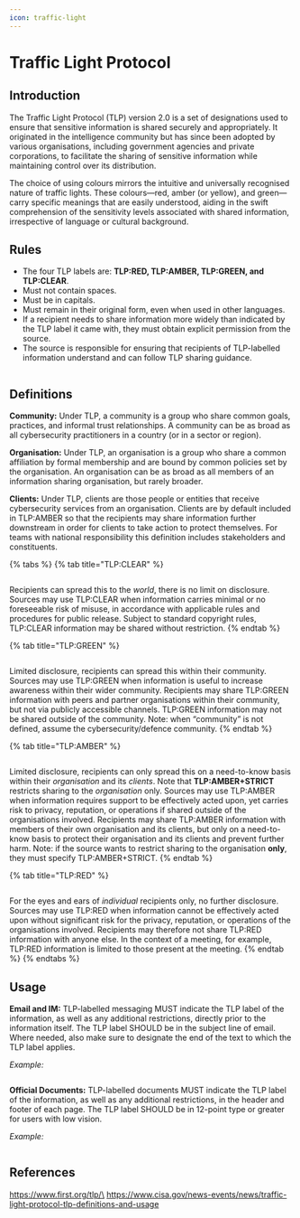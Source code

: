 ```yaml
---
icon: traffic-light
---
```


# Traffic Light Protocol

## Introduction <a href="#introduction" id="introduction"></a>

The Traffic Light Protocol (TLP) version 2.0 is a set of designations used to ensure that sensitive information is shared securely and appropriately. It originated in the intelligence community but has since been adopted by various organisations, including government agencies and private corporations, to facilitate the sharing of sensitive information while maintaining control over its distribution.

The choice of using colours mirrors the intuitive and universally recognised nature of traffic lights. These colours—red, amber (or yellow), and green—carry specific meanings that are easily understood, aiding in the swift comprehension of the sensitivity levels associated with shared information, irrespective of language or cultural background.

## Rules <a href="#rules" id="rules"></a>

* The four TLP labels are: **TLP:RED, TLP:AMBER, TLP:GREEN, and TLP:CLEAR**.
* Must not contain spaces.
* Must be in capitals.
* Must remain in their original form, even when used in other languages.
* If a recipient needs to share information more widely than indicated by the TLP label it came with, they must obtain explicit permission from the source.
* The source is responsible for ensuring that recipients of TLP-labelled information understand and can follow TLP sharing guidance.

<figure><img src="../.gitbook/assets/image (8) (1).png" alt=""><figcaption></figcaption></figure>

## Definitions <a href="#definitions" id="definitions"></a>

**Community:** Under TLP, a community is a group who share common goals, practices, and informal trust relationships. A community can be as broad as all cybersecurity practitioners in a country (or in a sector or region).

**Organisation:** Under TLP, an organisation is a group who share a common affiliation by formal membership and are bound by common policies set by the organisation. An organisation can be as broad as all members of an information sharing organisation, but rarely broader.

**Clients:** Under TLP, clients are those people or entities that receive cybersecurity services from an organisation. Clients are by default included in TLP:AMBER so that the recipients may share information further downstream in order for clients to take action to protect themselves. For teams with national responsibility this definition includes stakeholders and constituents.

{% tabs %}
{% tab title="TLP:CLEAR" %}
<div align="left">

<figure><img src="../.gitbook/assets/image (2) (1).png" alt=""><figcaption></figcaption></figure>

</div>

Recipients can spread this to the _world_, there is no limit on disclosure. Sources may use TLP:CLEAR when information carries minimal or no foreseeable risk of misuse, in accordance with applicable rules and procedures for public release. Subject to standard copyright rules, TLP:CLEAR information may be shared without restriction.&#x20;
{% endtab %}

{% tab title="TLP:GREEN" %}
<figure><img src="../.gitbook/assets/image (3) (1).png" alt=""><figcaption></figcaption></figure>

Limited disclosure, recipients can spread this within their community. Sources may use TLP:GREEN when information is useful to increase awareness within their wider community. Recipients may share TLP:GREEN information with peers and partner organisations within their community, but not via publicly accessible channels. TLP:GREEN information may not be shared outside of the community. Note: when “community” is not defined, assume the cybersecurity/defence community.
{% endtab %}

{% tab title="TLP:AMBER" %}
<figure><img src="../.gitbook/assets/image (4) (1).png" alt=""><figcaption></figcaption></figure>

Limited disclosure, recipients can only spread this on a need-to-know basis within their _organisation_ and its _clients_. Note that **TLP:AMBER+STRICT** restricts sharing to the _organisation_ only. Sources may use TLP:AMBER when information requires support to be effectively acted upon, yet carries risk to privacy, reputation, or operations if shared outside of the organisations involved. Recipients may share TLP:AMBER information with members of their own organisation and its clients, but only on a need-to-know basis to protect their organisation and its clients and prevent further harm. Note: if the source wants to restrict sharing to the organisation **only**, they must specify TLP:AMBER+STRICT.
{% endtab %}

{% tab title="TLP:RED" %}
<figure><img src="../.gitbook/assets/image (5) (1).png" alt=""><figcaption></figcaption></figure>

For the eyes and ears of _individual_ recipients only, no further disclosure. Sources may use TLP:RED when information cannot be effectively acted upon without significant risk for the privacy, reputation, or operations of the organisations involved. Recipients may therefore not share TLP:RED information with anyone else. In the context of a meeting, for example, TLP:RED information is limited to those present at the meeting.
{% endtab %}
{% endtabs %}

## Usage <a href="#usage" id="usage"></a>

**Email and IM:** TLP-labelled messaging MUST indicate the TLP label of the information, as well as any additional restrictions, directly prior to the information itself. The TLP label SHOULD be in the subject line of email. Where needed, also make sure to designate the end of the text to which the TLP label applies.

_Example:_

<figure><img src="../.gitbook/assets/image (6) (1).png" alt=""><figcaption></figcaption></figure>

**Official Documents:** TLP-labelled documents MUST indicate the TLP label of the information, as well as any additional restrictions, in the header and footer of each page. The TLP label SHOULD be in 12-point type or greater for users with low vision.

_Example:_

<figure><img src="../.gitbook/assets/image (7) (1).png" alt=""><figcaption></figcaption></figure>

## References <a href="#references" id="references"></a>

https://www.first.org/tlp/\
https://www.cisa.gov/news-events/news/traffic-light-protocol-tlp-definitions-and-usage

